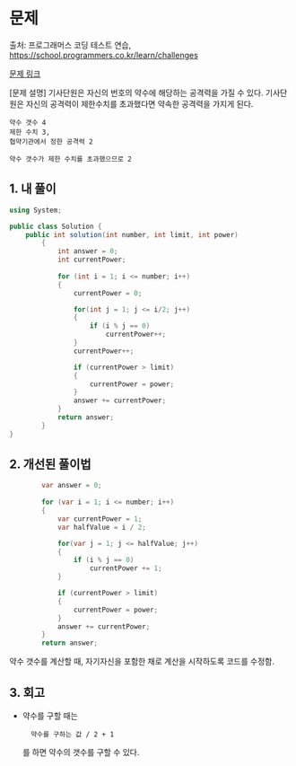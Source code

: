 # 문제
출처: 프로그래머스 코딩 테스트 연습, https://school.programmers.co.kr/learn/challenges

[문제 링크](https://school.programmers.co.kr/learn/courses/30/lessons/136798)


[문제 설명]
기사단원은 자신의 번호의 약수에 해당하는 공격력을 가질 수 있다.
기사단원은 자신의 공격력이 제한수치를 초과했다면 약속한 공격력을 가지게 된다.

    약수 갯수 4 
    제한 수치 3, 
    협약기관에서 정한 공격력 2
    
    약수 갯수가 제한 수치를 초과했으므로 2


## 1. 내 풀이

``` C#
using System;

public class Solution {
    public int solution(int number, int limit, int power)
        {
            int answer = 0;
            int currentPower;
            
            for (int i = 1; i <= number; i++)
            {
                currentPower = 0;

                for(int j = 1; j <= i/2; j++)
                {
                    if (i % j == 0)
                        currentPower++;
                }
                currentPower++;

                if (currentPower > limit)
                {
                    currentPower = power;
                }
                answer += currentPower;
            }
            return answer;
        }
}
```

## 2. 개선된 풀이법

``` C#
        var answer = 0;
            
        for (var i = 1; i <= number; i++)
        {
            var currentPower = 1;
            var halfValue = i / 2;

            for(var j = 1; j <= halfValue; j++)
            {
                if (i % j == 0)
                    currentPower += 1;
            }

            if (currentPower > limit)
            {
                currentPower = power;
            }
            answer += currentPower;
        }
        return answer;
```
약수 갯수를 계산할 때, 자기자신을 포함한 채로 계산을 시작하도록 코드를 수정함.

## 3. 회고
- 약수를 구할 때는 

        약수를 구하는 값 / 2 + 1
    를 하면 약수의 갯수를 구할 수 있다.
